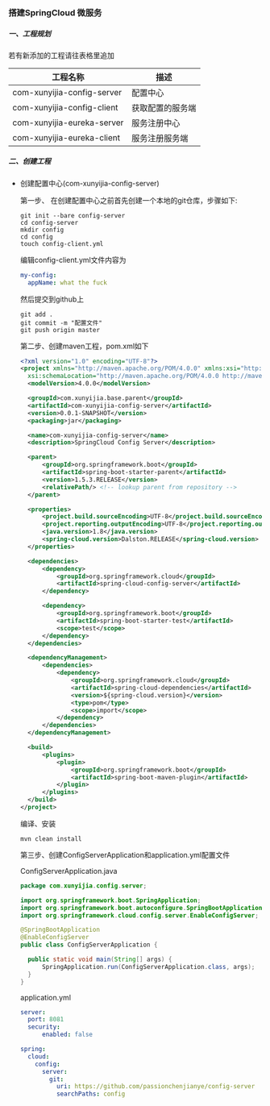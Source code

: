 ### 搭建SpringCloud 微服务

##### 一、工程规划
若有新添加的工程请往表格里追加

|            工程名称        |   描述
| ------------------------  |--------------- |
|com-xunyijia-config-server | 配置中心         |
|com-xunyijia-config-client | 获取配置的服务端  |
|com-xunyijia-eureka-server | 服务注册中心     |
|com-xunyijia-eureka-client | 服务注册服务端   |

##### 二、创建工程
* 创建配置中心(com-xunyijia-config-server)

  第一步、 在创建配置中心之前首先创建一个本地的git仓库，步骤如下:
  ```script
  git init --bare config-server
  cd config-server
  mkdir config
  cd config
  touch config-client.yml
  ```
  编辑config-client.yml文件内容为
  ```yml
  my-config:
    appName: what the fuck
  ```
  然后提交到github上
  ```script
  git add .
  git commit -m "配置文件"
  git push origin master
  ```

  第二步、创建maven工程，pom.xml如下
  ```xml
  <?xml version="1.0" encoding="UTF-8"?>
  <project xmlns="http://maven.apache.org/POM/4.0.0" xmlns:xsi="http://www.w3.org/2001/XMLSchema-instance"
  	xsi:schemaLocation="http://maven.apache.org/POM/4.0.0 http://maven.apache.org/xsd/maven-4.0.0.xsd">
  	<modelVersion>4.0.0</modelVersion>

  	<groupId>com.xunyijia.base.parent</groupId>
  	<artifactId>com-xunyijia-config-server</artifactId>
  	<version>0.0.1-SNAPSHOT</version>
  	<packaging>jar</packaging>

  	<name>com-xunyijia-config-server</name>
  	<description>SpringCloud Config Server</description>

  	<parent>
  		<groupId>org.springframework.boot</groupId>
  		<artifactId>spring-boot-starter-parent</artifactId>
  		<version>1.5.3.RELEASE</version>
  		<relativePath/> <!-- lookup parent from repository -->
  	</parent>

  	<properties>
  		<project.build.sourceEncoding>UTF-8</project.build.sourceEncoding>
  		<project.reporting.outputEncoding>UTF-8</project.reporting.outputEncoding>
  		<java.version>1.8</java.version>
  		<spring-cloud.version>Dalston.RELEASE</spring-cloud.version>
  	</properties>

  	<dependencies>
  		<dependency>
  			<groupId>org.springframework.cloud</groupId>
  			<artifactId>spring-cloud-config-server</artifactId>
  		</dependency>

  		<dependency>
  			<groupId>org.springframework.boot</groupId>
  			<artifactId>spring-boot-starter-test</artifactId>
  			<scope>test</scope>
  		</dependency>
  	</dependencies>

  	<dependencyManagement>
  		<dependencies>
  			<dependency>
  				<groupId>org.springframework.cloud</groupId>
  				<artifactId>spring-cloud-dependencies</artifactId>
  				<version>${spring-cloud.version}</version>
  				<type>pom</type>
  				<scope>import</scope>
  			</dependency>
  		</dependencies>
  	</dependencyManagement>

  	<build>
  		<plugins>
  			<plugin>
  				<groupId>org.springframework.boot</groupId>
  				<artifactId>spring-boot-maven-plugin</artifactId>
  			</plugin>
  		</plugins>
  	</build>
  </project>

  ```
  编译、安装
  ```script
  mvn clean install
  ```

  第三步、创建ConfigServerApplication和application.yml配置文件

  ConfigServerApplication.java
  ```Java
  package com.xunyijia.config.server;

  import org.springframework.boot.SpringApplication;
  import org.springframework.boot.autoconfigure.SpringBootApplication;
  import org.springframework.cloud.config.server.EnableConfigServer;

  @SpringBootApplication
  @EnableConfigServer
  public class ConfigServerApplication {

  	public static void main(String[] args) {
  		SpringApplication.run(ConfigServerApplication.class, args);
  	}
  }

  ```

  application.yml
  ```yml
  server:
    port: 8081
    security:
        enabled: false

  spring:
    cloud:
      config:
        server:
          git:
            uri: https://github.com/passionchenjianye/config-server
            searchPaths: config
  ```
